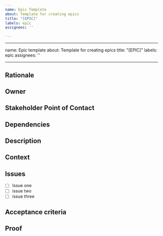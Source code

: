 ```yaml
---
name: Epic Template
about: Template for creating epics
title: "[EPIC]"
labels: epic
assignees: ''

---
```


---
name: Epic template
about: Template for creating epics
title: "[EPIC]"
labels: epic
assignees: ''

---

## Rationale ##

## Owner ##

## Stakeholder Point of Contact ##

## Dependencies ##

## Description ##

## Context ##

## Issues ##

- [ ]  Issue one
- [ ]  issue two
- [ ]  issue three

## Acceptance criteria ##

## Proof ##
